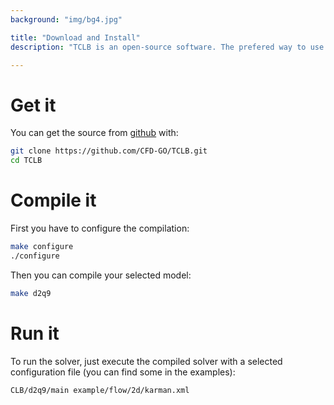 ```yaml
---
background: "img/bg4.jpg"

title: "Download and Install"
description: "TCLB is an open-source software. The prefered way to use it is to download the source, compile it and run it."

---
```


# Get it

You can get the source from [github](https://github.com/CFD-GO/TCLB) with:
```bash
git clone https://github.com/CFD-GO/TCLB.git
cd TCLB
```

# Compile it

First you have to configure the compilation:
```bash
make configure
./configure
```

Then you can compile your selected model:
```bash
make d2q9
```

# Run it

To run the solver, just execute the compiled solver with a selected configuration file (you can find some in the examples):
```bash
CLB/d2q9/main example/flow/2d/karman.xml
```
